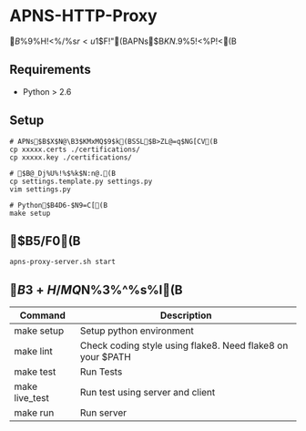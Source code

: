 # APNS-HTTP-Proxy

$B%G%P%$%9%H!<%/%s$r<u$1$F!"(BAPNs$B$KN.$9%5!<%P!<(B

## Requirements

- Python > 2.6

## Setup

```
# APNs$B$X$N@\B3$KMxMQ$9$k(BSSL$B>ZL@=q$NG[CV(B
cp xxxxx.certs ./certifications/
cp xxxxx.key ./certifications/

# $B@_Dj%U%!%$%k$N:n@.(B
cp settings.template.py settings.py
vim settings.py

# Python$B4D6-$N9=C[(B
make setup
```

## $B5/F0(B

```
apns-proxy-server.sh start
```

## $B3+H/MQ$N%3%^%s%I(B

Command | Description
--- | ---
make setup | Setup python environment
make lint | Check coding style using flake8. Need flake8 on your $PATH
make test | Run Tests
make live_test | Run test using server and client
make run | Run server

